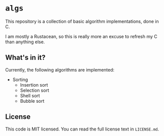 
# `algs`

This repository is a collection of basic algorithm implementations, done in C.

I am mostly a Rustacean, so this is really more an excuse to refresh my C than
anything else.

## What's in it?

Currently, the following algorithms are implemented:

* Sorting
  * Insertion sort
  * Selection sort
  * Shell sort
  * Bubble sort

## License

This code is MIT licensed. You can read the full license text in `LICENSE.md`.

